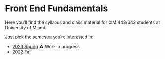 # Front End Fundamentals

Here you’ll find the syllabus and class material for CIM 443/643 students at University of Miami.

Just pick the semester you’re interested in:

- [2023 Spring](2023/spring/) ⚠️ Work in progress
- [2022 Fall](2022/fall/)
